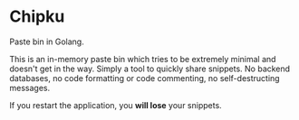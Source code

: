 Chipku
======
Paste bin in Golang.

This is an in-memory paste bin which tries to be extremely minimal and doesn't get in the way. Simply a tool to quickly share snippets. No backend databases, no code formatting or code commenting, no self-destructing messages.

If you restart the application, you **will lose** your snippets.

